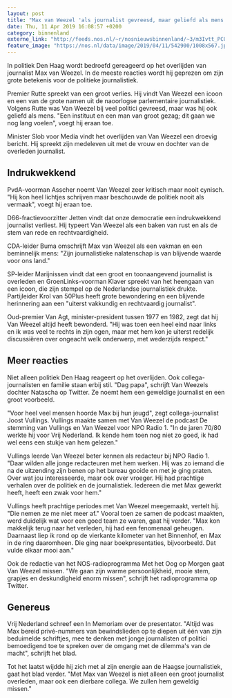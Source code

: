 ```yaml
---
layout: post
title: "Max van Weezel 'als journalist gevreesd, maar geliefd als mens'"
date: Thu, 11 Apr 2019 16:08:57 +0200
category: binnenland
externe_link: "http://feeds.nos.nl/~r/nosnieuwsbinnenland/~3/m3Ivtt_PCOE/2279987"
feature_image: "https://nos.nl/data/image/2019/04/11/542900/1008x567.jpg"
---
```


<p>In politiek Den Haag wordt bedroefd gereageerd op het overlijden van journalist Max van Weezel. In de meeste reacties wordt hij geprezen om zijn grote betekenis voor de politieke journalistiek.</p>
<p>Premier Rutte spreekt van een groot verlies. Hij vindt Van Weezel een icoon en een van de grote namen uit de naoorlogse parlementaire journalistiek. Volgens Rutte was Van Weezel bij veel politici gevreesd, maar was hij ook geliefd als mens. "Een instituut en een man van groot gezag; dit gaan we nog lang voelen", voegt hij eraan toe.</p>
<p>Minister Slob voor Media vindt het overlijden van Van Weezel een droevig bericht. Hij spreekt zijn medeleven uit met de vrouw en dochter van de overleden journalist.</p>
<h2>Indrukwekkend</h2>
<p>PvdA-voorman Asscher noemt Van Weezel zeer kritisch maar nooit cynisch. "Hij kon heel lichtjes schrijven maar beschouwde de politiek nooit als vermaak", voegt hij eraan toe.</p>
<p>D66-fractievoorzitter Jetten vindt dat onze democratie een indrukwekkend journalist verliest. Hij typeert Van Weezel als een baken van rust en als de stem van rede en rechtvaardigheid.</p>
<p>CDA-leider Buma omschrijft Max van Weezel als een vakman en een beminnelijk mens: "Zijn journalistieke nalatenschap is van blijvende waarde voor ons land."</p>
<p>SP-leider Marijnissen vindt dat een groot en toonaangevend journalist is overleden en GroenLinks-voorman Klaver spreekt van het heengaan van een icoon, die zijn stempel op de Nederlandse journalistiek drukte. Partijleider Krol van 50Plus heeft grote bewondering en een blijvende herinnering aan een "uiterst vakkundig en rechtvaardig journalist".</p>
<p>Oud-premier Van Agt, minister-president tussen 1977 en 1982, zegt dat hij Van Weezel altijd heeft bewonderd. "Hij was toen een heel eind naar links en ik was veel te rechts in zijn ogen, maar met hem kon je uiterst redelijk discussiëren over ongeacht welk onderwerp, met wederzijds respect."</p>
<h2>Meer reacties</h2>
<p>Niet alleen politiek Den Haag reageert op het overlijden. Ook collega-journalisten en familie staan erbij stil. "Dag papa", schrijft Van Weezels dochter Natascha op Twitter. Ze noemt hem een geweldige journalist en een groot voorbeeld.</p>
<p>"Voor heel veel mensen hoorde Max bij hun jeugd", zegt collega-journalist Joost Vullings. Vullings maakte samen met Van Weezel de podcast De stemming van Vullings en Van Weezel voor NPO Radio 1. "In de jaren 70/80 werkte hij voor Vrij Nederland. Ik kende hem toen nog niet zo goed, ik had wel eens een stukje van hem gelezen."</p>
<p>Vullings leerde Van Weezel beter kennen als redacteur bij NPO Radio 1. "Daar wilden alle jonge redacteuren met hem werken. Hij was zo iemand die na de uitzending zijn benen op het bureau gooide en met je ging praten. Over wat jou interesseerde, maar ook over vroeger. Hij had prachtige verhalen over de politiek en de journalistiek. Iedereen die met Max gewerkt heeft, heeft een zwak voor hem."</p>
<p>Vullings heeft prachtige periodes met Van Weezel meegemaakt, vertelt hij. "Die nemen ze me niet meer af." Vooral toen ze samen de podcast maakten, werd duidelijk wat voor een goed team ze waren, gaat hij verder. "Max kon makkelijk terug naar het verleden, hij had een fenomenaal geheugen. Daarnaast liep ik rond op de vierkante kilometer van het Binnenhof, en Max in de ring daaromheen. Die ging naar boekpresentaties, bijvoorbeeld. Dat vulde elkaar mooi aan."</p>
<p>Ook de redactie van het NOS-radioprogramma Met het Oog op Morgen gaat Van Weezel missen. "We gaan zijn warme persoonlijkheid, mooie stem, grapjes en deskundigheid enorm missen", schrijft het radioprogramma op Twitter.</p>
<h2>Genereus</h2>
<p>Vrij Nederland schreef een In Memoriam over de presentator. "Altijd was Max bereid privé-nummers van bewindslieden op te diepen uit één van zijn beduimelde schriftjes, mee te denken met jonge journalisten of politici bemoedigend toe te spreken over de omgang met de dilemma's van de macht", schrijft het blad.</p>
<p>Tot het laatst wijdde hij zich met al zijn energie aan de Haagse journalistiek, gaat het blad verder. "Met Max van Weezel is niet alleen een groot journalist overleden, maar ook een dierbare collega. We zullen hem geweldig missen."</p><img src="http://feeds.feedburner.com/~r/nosnieuwsbinnenland/~4/m3Ivtt_PCOE" height="1" width="1" alt=""/>
